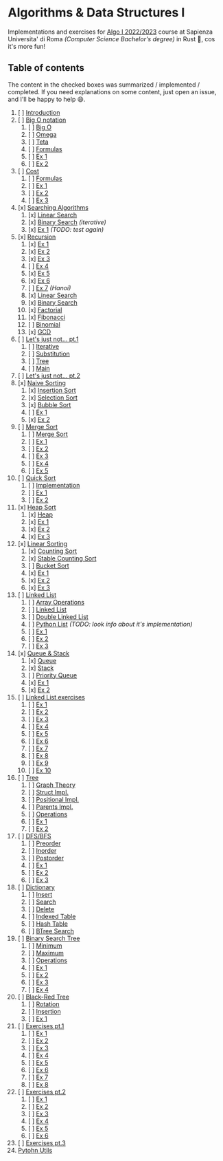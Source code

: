 # Algorithms & Data Structures I

Implementations and exercises for [Algo I 2022/2023](https://twiki.di.uniroma1.it/twiki/view/Intro_algo/AD/WebHome) 
course at Sapienza Universita' di Roma _(Computer Science Bachelor's degree)_ in Rust 🦀, cos it's more fun!

## Table of contents

The content in the checked boxes was summarized / implemented / completed.
If you need explanations on some content, just open an issue, and I'll be happy to help 😄.

1. [ ] [Introduction](https://twiki.di.uniroma1.it/pub/Intro_algo/AD/Dispense/01_Introduzione_2023.pdf) 
2. [ ] [Big O notation](https://twiki.di.uniroma1.it/pub/Intro_algo/AD/Dispense/02_Notazione_asintotica_2023.pdf)
    1. [ ] [Big O]()
    2. [ ] [Omega]()
    3. [ ] [Teta]()
    4. [ ] [Formulas]()
    5. [ ] [Ex 1]()
    6. [ ] [Ex 2]()
3. [ ] [Cost](https://twiki.di.uniroma1.it/pub/Intro_algo/AD/Dispense/03_Costo_computazionale2023.pdf)
    1. [ ] [Formulas]()
    2. [ ] [Ex 1]()
    3. [ ] [Ex 2]()
    4. [ ] [Ex 3]()
4. [x] [Searching Algorithms](https://twiki.di.uniroma1.it/pub/Intro_algo/AD/Dispense/04_Ricerca2023.pdf)
    1. [x] [Linear Search](./src/algorithms/search.rs)
    2. [x] [Binary Search](./src/algorithms/search.rs) _(iterative)_
    3. [x] [Ex 1](./src/algorithms/search.rs) _(TODO: test again)_
5. [x] [Recursion](https://twiki.di.uniroma1.it/pub/Intro_algo/AD/Dispense/05_Ricorsione2023.pdf)
    1. [x] [Ex 1](./src/algorithms/recursion.rs)
    2. [x] [Ex 2](./src/algorithms/recursion.rs)
    3. [x] [Ex 3](./src/algorithms/recursion.rs)
    4. [ ] [Ex 4](./src/algorithms/recursion.rs)
    5. [x] [Ex 5](./src/algorithms/recursion.rs)
    6. [x] [Ex 6](./src/algorithms/recursion.rs)
    7. [ ] [Ex 7](./src/algorithms/recursion.rs) _(Hanoi)_
    8. [x] [Linear Search](./src/algorithms/recursion.rs)
    9. [x] [Binary Search](./src/algorithms/recursion.rs)
    10. [x] [Factorial](./src/algorithms/recursion.rs)
    11. [x] [Fibonacci](./src/algorithms/recursion.rs)
    12. [ ] [Binomial](./src/algorithms/recursion.rs)
    13. [x] [GCD](./src/algorithms/recursion.rs)
6. [ ] [Let's just not... pt.1](https://twiki.di.uniroma1.it/pub/Intro_algo/AD/Dispense/06_EquazioniRicorrenza2023.pdf)
    1. [ ] [Iterative]()
    2. [ ] [Substitution]()
    3. [ ] [Tree]()
    4. [ ] [Main]()
7. [ ] [Let's just not... pt.2](https://twiki.di.uniroma1.it/pub/Intro_algo/AD/Dispense/06_EquazioniRicorrenza2023.pdf)
8. [x] [Naive Sorting](https://twiki.di.uniroma1.it/pub/Intro_algo/AD/Dispense/08_Ordinamento1_2023.pdf)
    1. [x] [Insertion Sort](./src/algorithms/naive.rs)
    2. [x] [Selection Sort](./src/algorithms/naive.rs)
    3. [x] [Bubble Sort](./src/algorithms/naive.rs)
    4. [ ] [Ex 1](./src/algorithms/naive.rs)
    5. [x] [Ex 2](./src/algorithms/naive.rs)
9. [ ] [Merge Sort](https://twiki.di.uniroma1.it/pub/Intro_algo/AD/Dispense/09_Ordinamento2_2023.pdf)
    1. [ ] [Merge Sort](./src/algorithms/merge.rs)
    2. [ ] [Ex 1]()
    3. [ ] [Ex 2]()
    4. [ ] [Ex 3]()
    5. [ ] [Ex 4]()
    6. [ ] [Ex 5]()
10. [ ] [Quick Sort](https://twiki.di.uniroma1.it/pub/Intro_algo/AD/Dispense/10_Ordinamento3_2023.pdf)
    1. [ ] [Implementation]()
    2. [ ] [Ex 1]()
    3. [ ] [Ex 2]()
11. [x] [Heap Sort](https://twiki.di.uniroma1.it/pub/Intro_algo/AD/Dispense/11_Ordinamento4_2023.pdf)
    1. [x] [Heap](./src/algorithms/heap.rs)
    2. [x] [Ex 1](./src/algorithms/heap.rs)
    3. [x] [Ex 2](./src/algorithms/heap.rs)
    4. [x] [Ex 3](./src/algorithms/heap.rs)
12. [x] [Linear Sorting](https://twiki.di.uniroma1.it/pub/Intro_algo/AD/Dispense/12_Ordinamento5_2023.pdf)
    1. [x] [Counting Sort](./src/algorithms/linear.rs)
    2. [x] [Stable Counting Sort](./src/algorithms/linear.rs)
    3. [ ] [Bucket Sort](./src/algorithms/linear.rs)
    4. [x] [Ex 1](./src/algorithms/linear.rs)
    5. [x] [Ex 2](./src/algorithms/linear.rs)
    6. [x] [Ex 3](./src/algorithms/linear.rs)
13. [ ] [Linked List](https://twiki.di.uniroma1.it/pub/Intro_algo/AD/Dispense/13_StruttureDati1_2023.pdf)
    1. [ ] [Array Operations]()
    2. [ ] [Linked List]()
    3. [ ] [Double Linked List]()
    4. [ ] [Python List]() _(TODO: look info about it's implementation)_
    5. [ ] [Ex 1]()
    6. [ ] [Ex 2]()
    7. [ ] [Ex 3]()
14. [x] [Queue & Stack](https://twiki.di.uniroma1.it/pub/Intro_algo/AD/Dispense/14_StruttureDati2_2023.pdf)
    1. [x] [Queue](./src/algorithms/queue.rs)
    2. [x] [Stack](./src/algorithms/stack.rs)
    3. [ ] [Priority Queue]()
    4. [x] [Ex 1](./src/algorithms/queue.rs)
    5. [x] [Ex 2](./src/algorithms/stack.rs)
15. [ ] [Linked List exercises ](https://twiki.di.uniroma1.it/pub/Intro_algo/AD/Dispense/15_Soluzioni_esercizi_liste_2023.pdf)
    1. [ ] [Ex 1]()
    2. [ ] [Ex 2]()
    3. [ ] [Ex 3]()
    4. [ ] [Ex 4]()
    5. [ ] [Ex 5]()
    6. [ ] [Ex 6]()
    7. [ ] [Ex 7]()
    8. [ ] [Ex 8]()
    9. [ ] [Ex 9]()
    10. [ ] [Ex 10]()
16. [ ] [Tree](https://twiki.di.uniroma1.it/pub/Intro_algo/AD/Dispense/16_Alberi2023.pdf)
    1. [ ] [Graph Theory]()
    2. [ ] [Struct Impl.]()
    3. [ ] [Positional Impl.]()
    4. [ ] [Parents Impl.]()
    5. [ ] [Operations]()
    6. [ ] [Ex 1]()
    6. [ ] [Ex 2]()
17. [ ] [DFS/BFS](https://twiki.di.uniroma1.it/pub/Intro_algo/AD/Dispense/17_VisiteAlberi_2023.pdf)
    1. [ ] [Preorder]()
    2. [ ] [Inorder]()
    3. [ ] [Postorder]()
    4. [ ] [Ex 1]()
    5. [ ] [Ex 2]()
    6. [ ] [Ex 3]()
18. [ ] [Dictionary](https://twiki.di.uniroma1.it/pub/Intro_algo/AD/Dispense/18_Dizionari1_2022.pdf)
    1. [ ] [Insert]()
    2. [ ] [Search]()
    3. [ ] [Delete]()
    4. [ ] [Indexed Table]()
    5. [ ] [Hash Table]()
    6. [ ] [BTree Search]()
19. [ ] [Binary Search Tree](https://twiki.di.uniroma1.it/pub/Intro_algo/AD/Dispense/19_Dizionari2_2022.pdf)
    1. [ ] [Minimum]()
    2. [ ] [Maximum]()
    3. [ ] [Operations]()
    4. [ ] [Ex 1]()
    5. [ ] [Ex 2]()
    6. [ ] [Ex 3]()
    7. [ ] [Ex 4]()
20. [ ] [Black-Red Tree](https://twiki.di.uniroma1.it/pub/Intro_algo/AD/Dispense/20_Dizionari3_2022.pdf)
    1. [ ] [Rotation]()
    2. [ ] [Insertion]()
    3. [ ] [Ex 1]()
21. [ ] [Exercises pt.1](https://twiki.di.uniroma1.it/pub/Intro_algo/AD/Dispense/21_EserciziVari1_2022.pdf)
    1. [ ] [Ex 1]()
    2. [ ] [Ex 2]()
    3. [ ] [Ex 3]()
    4. [ ] [Ex 4]()
    5. [ ] [Ex 5]()
    6. [ ] [Ex 6]()
    7. [ ] [Ex 7]()
    8. [ ] [Ex 8]()
22. [ ] [Exercises pt.2](https://twiki.di.uniroma1.it/pub/Intro_algo/AD/Dispense/22_EserciziVari2_2022.pdf)
    1. [ ] [Ex 1]()
    2. [ ] [Ex 2]()
    3. [ ] [Ex 3]()
    4. [ ] [Ex 4]()
    5. [ ] [Ex 5]()
    6. [ ] [Ex 6]()
23. [ ] [Exercises pt.3](https://twiki.di.uniroma1.it/pub/Intro_algo/AD/Dispense/infgen.pdf)
24. [Pytohn Utils](https://twiki.di.uniroma1.it/pub/Intro_algo/AD/Dispense/METODI_UTILI_IN_PYTHON.pdf)
